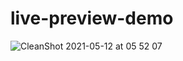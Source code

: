 # live-preview-demo
![CleanShot 2021-05-12 at 05 52 07](https://user-images.githubusercontent.com/47460844/117911304-3832af00-b2e6-11eb-9197-1b6f8e31fdca.png)
